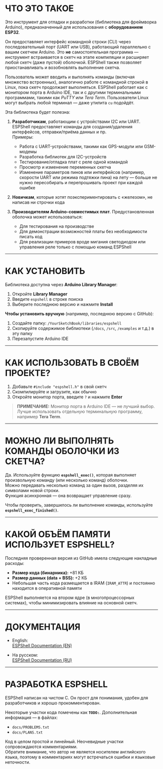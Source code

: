 # ЧТО ЭТО ТАКОЕ

Это инструмент для отладки и разработки (библиотека для фреймворка Arduino), предназначенный для использования с **оборудованием ESP32**.

Он предоставляет интерфейс командной строки (CLI) через последовательный порт (UART или USB), работающий параллельно с вашим скетчем Arduino. Это **не** самостоятельная программа — инструмент встраивается в скетч на этапе компиляции и расширяет любой скетч (даже пустой) оболочкой. ESPShell также позволяет приостанавливать и возобновлять выполнение скетча.

Пользователь может вводить и выполнять команды (включая множество встроенных), аналогично работе с командной строкой в Linux, пока скетч продолжает выполняться. ESPShell работает как с монитором порта в Arduino IDE, так и с другими терминальными программами, такими как *PuTTY* или *Tera Term*. Пользователи Linux могут выбрать любой терминал — даже утилита `cu` подойдёт.

Эта библиотека будет полезна:

1. **Разработчикам**, работающим с устройствами I2C или UART. ESPShell предоставляет команды для создания/удаления интерфейсов, отправки/приёма данных и пр.  
   Примеры:
   - Работа с UART-устройствами, такими как GPS-модули или GSM-модемы  
   - Разработка библиотек для I2C-устройств  
   - Тестирование/отладка плат с реле одной командой  
   - Просмотр и изменение переменных скетча  
   - Изменение параметров пинов или интерфейсов (например, скорости UART или режима подтяжки пина) на лету — больше не нужно пересобирать и перепрошивать проект при каждой ошибке

2. **Новичкам**, которые хотят поэкспериментировать с «железом», не написав ни строчки кода

3. **Производителям Arduino-совместимых плат**. Предустановленная оболочка может использоваться:
   - Для тестирования на производстве  
   - Для демонстрации возможностей платы без необходимости писать код  
   - Для реализации примеров вроде мигания светодиодом или управления реле только с помощью команд ESPShell

---

# КАК УСТАНОВИТЬ

Библиотека доступна через **Arduino Library Manager**:

1. Откройте **Library Manager**
2. Введите `espshell` в строке поиска
3. Выберите последнюю версию и нажмите **Install**

**Чтобы установить вручную** (например, последнюю версию с GitHub):

1. Создайте папку: `/YourSketchBook/libraries/espshell`  
2. Скопируйте содержимое библиотеки (`/docs`, `/src`, `/examples` и т.д.) в эту папку  
3. Перезапустите Arduino IDE

---

# КАК ИСПОЛЬЗОВАТЬ В СВОЁМ ПРОЕКТЕ?

1. Добавьте `#include "espshell.h"` в свой скетч  
2. Скомпилируйте и загрузите, как обычно  
3. Откройте монитор порта, введите `?` и нажмите **Enter**

> **ПРИМЕЧАНИЕ:** Монитор порта в Arduino IDE — не лучший выбор. Лучше использовать отдельную терминальную программу, например **Tera Term**.

---

# МОЖНО ЛИ ВЫПОЛНЯТЬ КОМАНДЫ ОБОЛОЧКИ ИЗ СКЕТЧА?

Да. Используйте функцию **`espshell_exec()`**, которая выполняет произвольную команду (или несколько команд) оболочки.  
Можно передавать несколько команд за один вызов, разделяя их символами новой строки.  
Функция асинхронная — она возвращает управление сразу.

Чтобы проверить, завершилось ли выполнение команды, используйте **`espshell_exec_finished()`**.

---

# КАКОЙ ОБЪЁМ ПАМЯТИ ИСПОЛЬЗУЕТ ESPSHELL?

Последняя проверенная версия из GitHub имела следующие накладные расходы:

- **Размер кода (бинарника):** +81 КБ  
- **Размер данных (data + BSS):** +2 КБ  
- Небольшая часть кода размещается в IRAM (`IRAM_ATTR`) и постоянно находится в оперативной памяти

ESPShell выполняется на втором ядре (в многопроцессорных системах), чтобы минимизировать влияние на основной скетч.

---

# ДОКУМЕНТАЦИЯ

- English:  
  [ESPShell Documentation (EN)](https://vvb333007.github.io/espshell/html/index.html)

- На русском:  
  [ESPShell Documentation (RU)](https://vvb333007.github.io/espshell/html/index.ru.html)

---

# РАЗРАБОТКА ESPSHELL

ESPShell написан на чистом C. Он прост для понимания, удобен для разработчиков и хорошо прокомментирован.

Некоторые участки кода помечены как **`TODO:`**. Дополнительная информация — в файлах:

- `docs/PROBLEMS.txt`  
- `docs/PLANS.txt`

Код в целом простой и линейный. Неочевидные участки сопровождаются комментариями.  
Обратите внимание, что автор не является носителем английского языка, поэтому в комментариях могут встречаться ошибки и языковые неточности.
